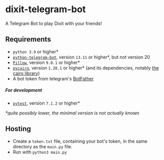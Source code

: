 # dixit-telegram-bot
A Telegram Bot to play Dixit with your friends!

## Requirements
- `python 3.9` or higher*
- [`python-telegram-bot`](https://pypi.org/project/python-telegram-bot/), version `13.11` or higher*, but not version 20
- [`Pillow`](https://pypi.org/project/Pillow/), version `9.0.1` or higher*
- [`pycairo`](https://pypi.org/project/pycairo/), version `1.20.1` or higher* (and its dependencies, notably [the cairo library](https://cairographics.org/))
- A bot token from telegram's [BotFather](https://telegram.me/botfather)
##### For development
- [`pytest`](https://pypi.org/project/pytest/), version `7.1.2` or higher*

*\*quite possibly lower, the minimal version is not actually known*

## Hosting
- Create a `token.txt` file, containing your bot's token, in the same directory as the `main.py` file.
- Run with `python3 main.py`
